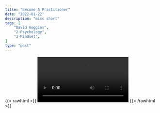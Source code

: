 ```yaml
---
title: "Become A Practitioner"
date: "2022-01-22"
description: "misc short"
tags: [
    "David Goggins",
    "2-Psychology",
    "3-Mindset",
]
type: "post"
---
```

{{< rawhtml >}}
    <video width="auto" height="auto" controls>
        <source src="https://clips.dev00ps.com/MISC/become_your_own_hero.mp4" type="video/mp4"> 
    </video>
{{< /rawhtml >}}    